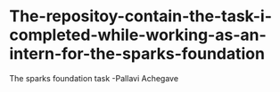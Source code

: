 # The-repositoy-contain-the-task-i-completed-while-working-as-an-intern-for-the-sparks-foundation
The sparks foundation task -Pallavi Achegave
